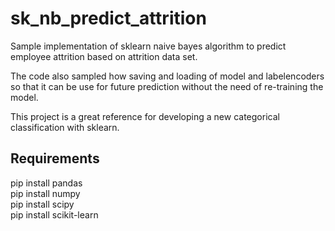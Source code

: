 # sk_nb_predict_attrition
Sample implementation of sklearn naive bayes algorithm to predict employee attrition based on attrition data set. 

The code also sampled how saving and loading of model and labelencoders so that it can be use for future prediction without the need of re-training the model.

This project is a great reference for developing a new categorical classification with sklearn.

## Requirements
pip install pandas<br/>
pip install numpy<br/>
pip install scipy<br/>
pip install scikit-learn<br/>



